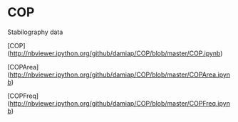 COP
===
Stabilography data

[COP] (http://nbviewer.ipython.org/github/damiap/COP/blob/master/COP.ipynb)

[COPArea] (http://nbviewer.ipython.org/github/damiap/COP/blob/master/COPArea.ipynb)


[COPFreq] (http://nbviewer.ipython.org/github/damiap/COP/blob/master/COPFreq.ipynb)


